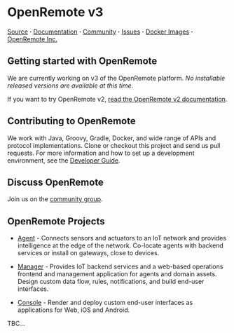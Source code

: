 # OpenRemote v3

[Source](https://github.com/openremote/openremote) **·** [Documentation](https://github.com/openremote/openremote/wiki) **·** [Community](https://groups.google.com/forum/#!forum/openremotecommunity) **·** [Issues](https://github.com/openremote/openremote/issues) **·** [Docker Images](https://hub.docker.com/u/openremote/) **·** [OpenRemote Inc.](http://openremote.com)

## Getting started with OpenRemote

We are currently working on v3 of the OpenRemote platform. *No installable released versions are available at this time.*

If you want to try OpenRemote v2, [read the OpenRemote v2 documentation](https://github.com/openremote/Documentation/wiki).

## Contributing to OpenRemote

We work with Java, Groovy, Gradle, Docker, and wide range of APIs and protocol implementations. Clone or checkout this project and send us pull requests. For more information and how to set up a development environment, see the [Developer Guide](https://github.com/openremote/openremote/wiki).

## Discuss OpenRemote

Join us on the [community group](https://groups.google.com/forum/#!forum/openremotecommunity).

## OpenRemote Projects

* [Agent](https://github.com/openremote/openremote/agent) - Connects sensors and actuators to an IoT network and provides intelligence at the edge of the network. Co-locate agents with backend services or install on gateways, close to devices.

* [Manager](https://github.com/openremote/openremote/manager) - Provides IoT backend services and a web-based operations frontend and management application for agents and domain assets. Design custom data flow, rules, notifications, and build end-user interfaces.

* [Console](https://github.com/openremote/openremote/console) - Render and deploy custom end-user interfaces as applications for Web, iOS and Android.

TBC...